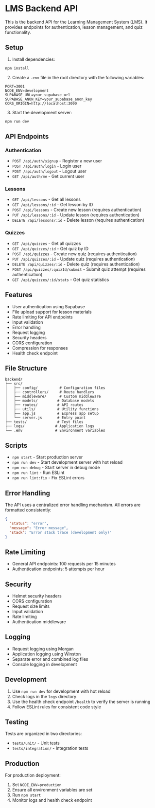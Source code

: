 # LMS Backend API

This is the backend API for the Learning Management System (LMS). It provides endpoints for authentication, lesson management, and quiz functionality.

## Setup

1. Install dependencies:
```bash
npm install
```

2. Create a `.env` file in the root directory with the following variables:
```
PORT=3001
NODE_ENV=development
SUPABASE_URL=your_supabase_url
SUPABASE_ANON_KEY=your_supabase_anon_key
CORS_ORIGIN=http://localhost:3000
```

3. Start the development server:
```bash
npm run dev
```

## API Endpoints

### Authentication

- `POST /api/auth/signup` - Register a new user
- `POST /api/auth/login` - Login user
- `POST /api/auth/logout` - Logout user
- `GET /api/auth/me` - Get current user

### Lessons

- `GET /api/lessons` - Get all lessons
- `GET /api/lessons/:id` - Get lesson by ID
- `POST /api/lessons` - Create new lesson (requires authentication)
- `PUT /api/lessons/:id` - Update lesson (requires authentication)
- `DELETE /api/lessons/:id` - Delete lesson (requires authentication)

### Quizzes

- `GET /api/quizzes` - Get all quizzes
- `GET /api/quizzes/:id` - Get quiz by ID
- `POST /api/quizzes` - Create new quiz (requires authentication)
- `PUT /api/quizzes/:id` - Update quiz (requires authentication)
- `DELETE /api/quizzes/:id` - Delete quiz (requires authentication)
- `POST /api/quizzes/:quizId/submit` - Submit quiz attempt (requires authentication)
- `GET /api/quizzes/:id/stats` - Get quiz statistics

## Features

- User authentication using Supabase
- File upload support for lesson materials
- Rate limiting for API endpoints
- Input validation
- Error handling
- Request logging
- Security headers
- CORS configuration
- Compression for responses
- Health check endpoint

## File Structure

```
backend/
├── src/
│   ├── config/          # Configuration files
│   ├── controllers/     # Route handlers
│   ├── middleware/      # Custom middleware
│   ├── models/         # Database models
│   ├── routes/         # API routes
│   ├── utils/          # Utility functions
│   ├── app.js          # Express app setup
│   └── server.js       # Entry point
├── tests/              # Test files
├── logs/              # Application logs
└── .env               # Environment variables
```

## Scripts

- `npm start` - Start production server
- `npm run dev` - Start development server with hot reload
- `npm run debug` - Start server in debug mode
- `npm run lint` - Run ESLint
- `npm run lint:fix` - Fix ESLint errors

## Error Handling

The API uses a centralized error handling mechanism. All errors are formatted consistently:

```json
{
  "status": "error",
  "message": "Error message",
  "stack": "Error stack trace (development only)"
}
```

## Rate Limiting

- General API endpoints: 100 requests per 15 minutes
- Authentication endpoints: 5 attempts per hour

## Security

- Helmet security headers
- CORS configuration
- Request size limits
- Input validation
- Rate limiting
- Authentication middleware

## Logging

- Request logging using Morgan
- Application logging using Winston
- Separate error and combined log files
- Console logging in development

## Development

1. Use `npm run dev` for development with hot reload
2. Check logs in the `logs` directory
3. Use the health check endpoint `/health` to verify the server is running
4. Follow ESLint rules for consistent code style

## Testing

Tests are organized in two directories:
- `tests/unit/` - Unit tests
- `tests/integration/` - Integration tests

## Production

For production deployment:
1. Set `NODE_ENV=production`
2. Ensure all environment variables are set
3. Run `npm start`
4. Monitor logs and health check endpoint